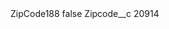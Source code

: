 <?xml version="1.0" encoding="UTF-8"?>
<CustomMetadata xmlns="http://soap.sforce.com/2006/04/metadata" xmlns:xsi="http://www.w3.org/2001/XMLSchema-instance" xmlns:xsd="http://www.w3.org/2001/XMLSchema">
    <label>ZipCode188</label>
    <protected>false</protected>
    <values>
        <field>Zipcode__c</field>
        <value xsi:type="xsd:string">20914</value>
    </values>
</CustomMetadata>
